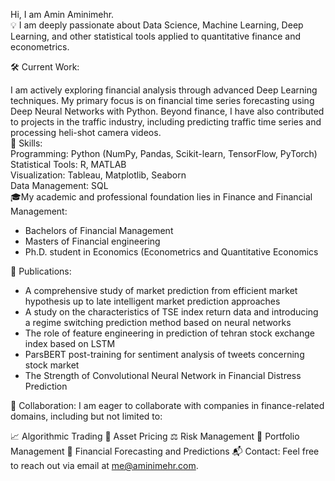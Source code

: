 Hi, I am Amin Aminimehr.  
💡 I am deeply passionate about Data Science, Machine Learning, Deep Learning, and other statistical tools applied to quantitative finance and econometrics.

🛠️ Current Work:

I am actively exploring financial analysis through advanced Deep Learning techniques.
My primary focus is on financial time series forecasting using Deep Neural Networks with Python.
Beyond finance, I have also contributed to projects in the traffic industry, including predicting traffic time series and processing heli-shot camera videos.  
🔧 Skills:  
Programming: Python (NumPy, Pandas, Scikit-learn, TensorFlow, PyTorch)  
Statistical Tools: R, MATLAB  
Visualization: Tableau, Matplotlib, Seaborn  
Data Management: SQL  
🎓My academic and professional foundation lies in Finance and Financial Management:  
- Bachelors of Financial Management  
- Masters of Financial engineering  
- Ph.D. student in Economics (Econometrics and Quantitative Economics
  
📜 Publications:

- A comprehensive study of market prediction from efficient market hypothesis up to late intelligent market prediction approaches
- A study on the characteristics of TSE index return data and introducing a regime switching prediction method based on neural networks
- The role of feature engineering in prediction of tehran stock exchange index based on LSTM
- ParsBERT post-training for sentiment analysis of tweets concerning stock market
- The Strength of Convolutional Neural Network in Financial Distress Prediction

🤝 Collaboration:
I am eager to collaborate with companies in finance-related domains, including but not limited to:

📈 Algorithmic Trading
💼 Asset Pricing
⚖️ Risk Management
🧮 Portfolio Management
🔮 Financial Forecasting and Predictions
📬 Contact: Feel free to reach out via email at me@aminimehr.com.
